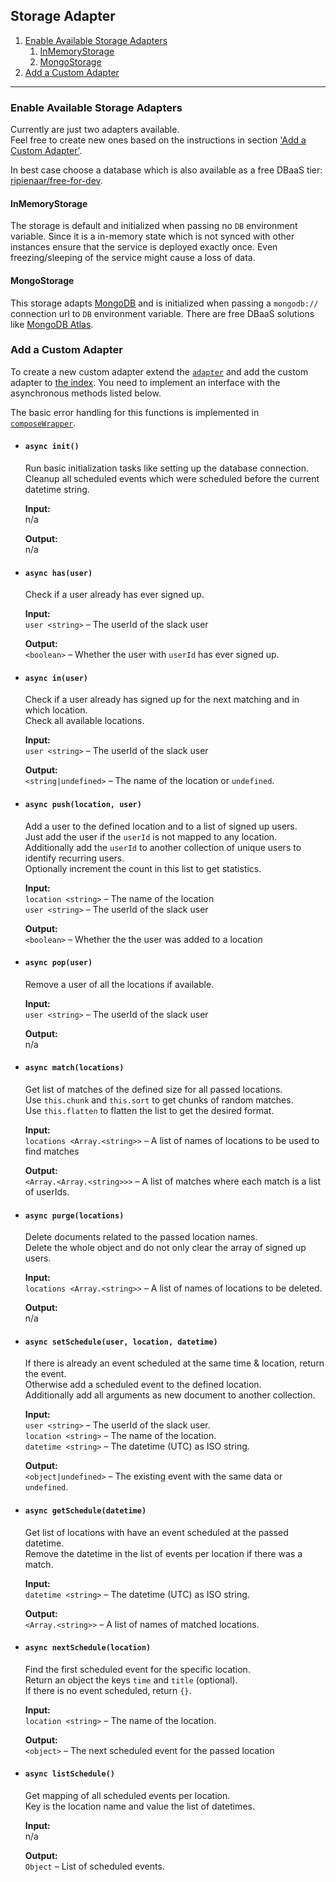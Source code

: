 ## Storage Adapter

1. [Enable Available Storage Adapters](#enable-available-storage-adapters)
    1. [InMemoryStorage](#inmemorystorage)
    1. [MongoStorage](#MongoStorage)
1. [Add a Custom Adapter](#add-a-custom-adapter)

--- 

### Enable Available Storage Adapters
Currently are just two adapters available.  
Feel free to create new ones based on the instructions in section ['Add a Custom Adapter'](#add-a-custom-adapter).

In best case choose a database which is also available as a free DBaaS tier: [ripienaar/free-for-dev](https://github.com/ripienaar/free-for-dev#dbaas).

#### InMemoryStorage
The storage is default and initialized when passing no `DB` environment variable. Since it is a in-memory state which is not synced with other instances ensure that the service is deployed exactly once. Even freezing/sleeping of the service might cause a loss of data.

#### MongoStorage
This storage adapts [MongoDB](https://www.mongodb.com) and is initialized when passing a `mongodb://` connection url to `DB` environment variable. There are free DBaaS solutions like [MongoDB Atlas](https://www.mongodb.com/cloud/atlas).

### Add a Custom Adapter
To create a new custom adapter extend the [`adapter`](../lib/storage/adapter.js) and add the custom adapter to [the index](../lib/storage/index.js). You need to implement an interface with the asynchronous methods listed below.

The basic error handling for this functions is implemented in [`composeWrapper`](./lib/storage/composeWrapper.js).

- #### `async init()`
  Run basic initialization tasks like setting up the database connection.  
  Cleanup all scheduled events which were scheduled before the current datetime string.

  **Input:**  
  n/a

  **Output:**  
  n/a

- #### `async has(user)`
  Check if a user already has ever signed up.  

  **Input:**  
  `user <string>` – The userId of the slack user

  **Output:**  
  `<boolean>` – Whether the user with `userId` has ever signed up.

- #### `async in(user)`
  Check if a user already has signed up for the next matching and in which location.  
  Check all available locations.

  **Input:**  
  `user <string>` – The userId of the slack user

  **Output:**  
  `<string|undefined>` – The name of the location or `undefined`.

- #### `async push(location, user)`
  Add a user to the defined location and to a list of signed up users.  
  Just add the user if the `userId` is not mapped to any location.  
  Additionally add the `userId` to another collection of unique users to identify recurring users.  
  Optionally increment the count in this list to get statistics.

  **Input:**  
  `location <string>` – The name of the location  
  `user <string>` – The userId of the slack user

  **Output:**  
  `<boolean>` – Whether the the user was added to a location 

- #### `async pop(user)`
  Remove a user of all the locations if available.  

  **Input:**  
  `user <string>` – The userId of the slack user

  **Output:**  
  n/a

- #### `async match(locations)`
  Get list of matches of the defined size for all passed locations.  
  Use `this.chunk` and `this.sort` to get chunks of random matches.  
  Use `this.flatten` to flatten the list to get the desired format.

  **Input:**  
  `locations <Array.<string>>` – A list of names of locations to be used to find matches

  **Output:**  
  `<Array.<Array.<string>>>` – A list of matches where each match is a list of userIds.

- #### `async purge(locations)`
  Delete documents related to the passed location names.  
  Delete the whole object and do not only clear the array of signed up users.

  **Input:**  
  `locations <Array.<string>>` – A list of names of locations to be deleted.

  **Output:**  
  n/a

- #### `async setSchedule(user, location, datetime)`
  If there is already an event scheduled at the same time & location, return the event.  
  Otherwise add a scheduled event to the defined location.  
  Additionally add all arguments as new document to another collection.

  **Input:**  
  `user <string>` – The userId of the slack user.  
  `location <string>` – The name of the location.  
  `datetime <string>` – The datetime (UTC) as ISO string.

  **Output:**  
  `<object|undefined>` – The existing event with the same data or `undefined`.

- #### `async getSchedule(datetime)`
  Get list of locations with have an event scheduled at the passed datetime.  
  Remove the datetime in the list of events per location if there was a match.

  **Input:**  
  `datetime <string>` – The datetime (UTC) as ISO string.

  **Output:**  
  `<Array.<string>>` – A list of names of matched locations.

- #### `async nextSchedule(location)`
  Find the first scheduled event for the specific location.  
  Return an object the keys `time` and `title` (optional).  
  If there is no event scheduled, return `{}`.

  **Input:**  
  `location <string>` – The name of the location.

  **Output:**  
  `<object>` – The next scheduled event for the passed location


- #### `async listSchedule()`
  Get mapping of all scheduled events per location.  
  Key is the location name and value the list of datetimes.

  **Input:**  
  n/a

  **Output:**  
  `Object` – List of scheduled events.

